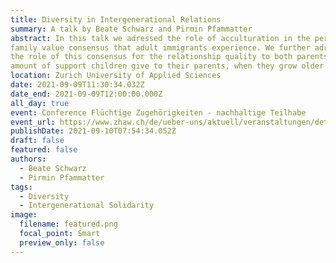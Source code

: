 ```yaml
---
title: Diversity in Intergenerational Relations
summary: A talk by Beate Schwarz and Pirmin Pfammatter
abstract: In this talk we adressed the role of acculturation in the perceived
family value consensus that adult immigrants experience. We further adressed 
the role of this consensus for the relationship quality to both parents, and the
amount of support children give to their parents, when they grow older
location: Zurich University of Applied Sciences
date: 2021-09-09T11:30:34.032Z
date_end: 2021-09-09T12:00:00.000Z
all_day: true
event: Conference Flüchtige Zugehörigkeiten - nachhaltige Teilhabe
event_url: https://www.zhaw.ch/de/ueber-uns/aktuell/veranstaltungen/detailansicht-veranstaltung/event-news/default-ea51a951b5/
publishDate: 2021-09-10T07:54:34.052Z
draft: false
featured: false
authors:
  - Beate Schwarz
  - Pirmin Pfammatter
tags:
  - Diversity
  - Intergenerational Solidarity
image:
  filename: featured.png
  focal_point: Smart
  preview_only: false
---
```


